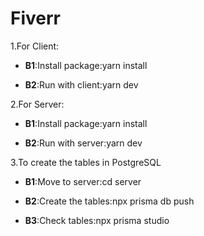 # Fiverr

1.For Client:
    
  -   **B1**:Install package:yarn install

  -   **B2**:Run with client:yarn dev
      
2.For Server:
     
  -   **B1**:Install package:yarn install
    
  -   **B2**:Run with server:yarn dev
      
3.To create the tables in PostgreSQL
      
  -   **B1**:Move to server:cd server

  -   **B2**:Create the tables:npx prisma db push

  -   **B3**:Check tables:npx prisma studio
    
